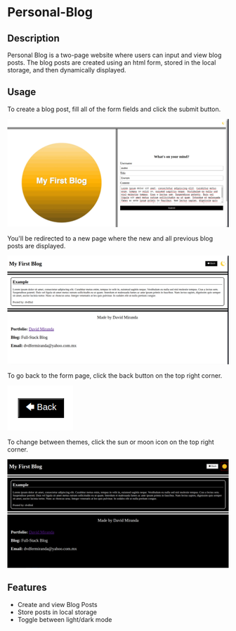 # Personal-Blog

## Description

 Personal Blog is a two-page website where users can input and view blog posts. The blog posts are created using an html form, stored in the local storage, and then dynamically displayed.

## Usage

To create a blog post, fill all of the form fields and click the submit button.

![Form Screenshot](./assets/images/Screenshot_Form.png)

You'll be redirected to a new page where the new and all previous blog posts are displayed.

![Blog Screenshot](./assets/images/Screenshot_Blog.png)

To go back to the form page, click the back button on the top right corner.

![Back Button Screenshot](./assets/images/Screenshot_back_button.png)

To change between themes, click the sun or moon icon on the top right corner.

![Dark Theme Screenshot](./assets/images/Screenshot_dark_theme.png)

## Features

- Create and view Blog Posts
- Store posts in local storage
- Toggle between light/dark mode